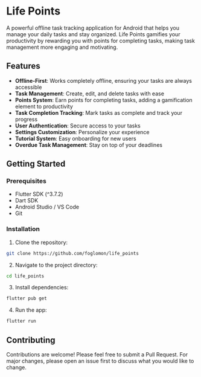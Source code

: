 # Life Points

A powerful offline task tracking application for Android that helps you manage your daily tasks and stay organized. Life Points gamifies your productivity by rewarding you with points for completing tasks, making task management more engaging and motivating.

## Features

- **Offline-First**: Works completely offline, ensuring your tasks are always accessible
- **Task Management**: Create, edit, and delete tasks with ease
- **Points System**: Earn points for completing tasks, adding a gamification element to productivity
- **Task Completion Tracking**: Mark tasks as complete and track your progress
- **User Authentication**: Secure access to your tasks
- **Settings Customization**: Personalize your experience
- **Tutorial System**: Easy onboarding for new users
- **Overdue Task Management**: Stay on top of your deadlines

## Getting Started

### Prerequisites

- Flutter SDK (^3.7.2)
- Dart SDK
- Android Studio / VS Code
- Git

### Installation

1. Clone the repository:

```bash
git clone https://github.com/foglomon/life_points
```

2. Navigate to the project directory:

```bash
cd life_points
```

3. Install dependencies:

```bash
flutter pub get
```

4. Run the app:

```bash
flutter run
```

## Contributing

Contributions are welcome! Please feel free to submit a Pull Request. For major changes, please open an issue first to discuss what you would like to change.
